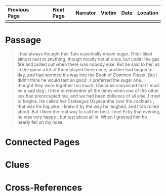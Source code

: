 | Previous Page | Next Page | Narrator | Victim | Date | Location |
|:--------------|:---------:|---------:|-------:|-----:|---------:|
|               |           |          |        |      |          |

# Passage
>I had always thought that Tate essentially meant sugar. This I liked almost next to anything, though mostly not at once, but under the gas fire and pulled out when there was nobody else. But he said to her, as in the game a lot of them played there once, another had begun to-day, and had wormed his way into the Book of Common Prayer. But I didn’t think he would tast so good ; I preferred the sugar one. I thought they were together too much. I became convinced that I must be a sad dog ; I tried to remember all the times when one of the other sex had preoccupied me, and we had been oblivious of all else. I tried to forgive. He called her Crataegus Oxyacantha over the cocktails ; that was his big joke. I knew it by the way he laughed, and I too rolled about. But I liked the real way to call her best. I met Ecky that evening, he was very happy ; but just about all in. When I greeted him he nearly fell on my nose. 
# Connected Pages
# Clues
# Cross-References
